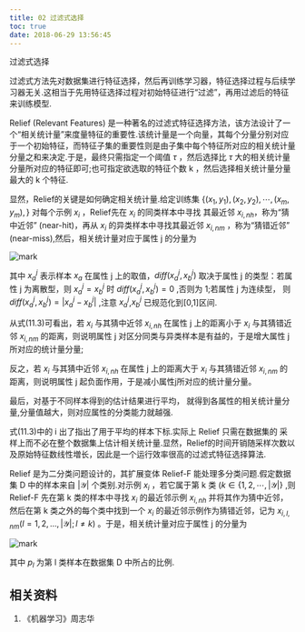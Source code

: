 ```yaml
---
title: 02 过滤式选择
toc: true
date: 2018-06-29 13:56:45
---
```



过滤式选择


过滤式方法先对数据集进行特征选择，然后再训练学习器，特征选择过程与后续学习器无关.这相当于先用特征选择过程对初始特征进行“过滤”，再用过滤后的特征来训练模型.

Relief (Relevant Features) 是一种著名的过滤式特征选择方法，该方法设计了一个“相关统计量”来度量特征的重要性.该统计量是一个向量，其每个分量分别对应于一个初始特征，而特征子集的重要性则是由子集中每个特征所对应的相关统计量分量之和来决定.于是，最终只需指定一个阈值 $\tau$ ，然后选择比 $\tau$  大的相关统计量分量所对应的特征即可;也可指定欲选取的特征个数 k ，然后选择相关统计量分量最大的 k 个特征.

显然，Relief的关键是如何确定相关统计量.给定训练集 $\{(x_1,y_1),(x_2,y_2),\cdots ,(x_m,y_m),\}$ 对每个示例 $x_i$ ，Relief先在 $x_i$ 的同类样本中寻找 其最近邻 $x_{i,nh}$，称为“猜中近邻” (near-hit)，再从 $x_i$ 的异类样本中寻找其最近邻 $x_{i,nm}$ ，称为“猜错近邻” (near-miss),然后，相关统计量对应于属性 j 的分量为

![mark](http://pacdb2bfr.bkt.clouddn.com/blog/image/180629/DlAiaf1iJ2.png?imageslim)


其中 $x_a^j$ 表示样本 $x_a$ 在属性 j 上的取值，$diff(x_a^j,x_b^j)$  取决于属性 j 的类型：若属性 j 为离散型，则 $x_a^j=x_b^j$ 时 $diff(x_a^j,x_b^j)=0$ ,否则为 1;若属性 j 为连续型， 则 $diff(x_a^j,x_b^j)=|x_a^j-x_b^j|$ ,注意 $x_a^j$,$x_b^j$ 已规范化到[0,1]区间.

从式(11.3)可看出，若 $x_i$ 与其猜中近邻 $x_{i,nh}$ 在属性 j 上的距离小于  $x_i$ 与其猜错近邻 $x_{i,nm}$ 的距离，则说明属性 j 对区分同类与异类样本是有益的，于是增大属性 j 所对应的统计量分量;

反之，若 $x_i$ 与其猜中近邻 $x_{i,nh}$ 在属性 j 上的距离大于 $x_i$ 与其猜错近邻 $x_{i,nm}$ 的距离，则说明属性 j 起负面作用，于是减小属性j所对应的统计量分量。

最后，对基于不同样本得到的估计结果进行平均， 就得到各属性的相关统计量分量,分量值越大，则对应属性的分类能力就越强.

式(11.3)中的 i 出了指出了用于平均的样本下标.实际上 Relief 只需在数据集的 采样上而不必在整个数据集上估计相关统计量.显然，Relief的时间开销随采样次数以及原始特征数线性増长，因此是一个运行效率很高的过滤式特征选择算法.

Relief 是为二分类问题设计的，其扩展变体 Relief-F 能处理多分类问题.假定数据集 D 中的样本来自 $|\mathcal{Y}|$ 个类别.对示例 $x_i$ ，若它属于第 k 类 $(k\in \{1,2,\cdots ,|\mathcal{Y}|\}$ ,则 Relief-F 先在第 k 类的样本中寻找 $x_i$ 的最近邻示例 $x_{i,nh}$ 并将其作为猜中近邻，然后在第 k 类之外的每个类中找到一个 $x_i$ 的最近邻示例作为猜错近邻，记为 $x_{i,l,nm}(l=1,2,\ldots,|\mathcal{Y}|;l\neq k)$ 。于是，相关统计量对应于属性 j 的分量为

![mark](http://pacdb2bfr.bkt.clouddn.com/blog/image/180629/1lLgG3g9Kd.png?imageslim)

其中 $p_l$ 为第 l 类样本在数据集 D 中所占的比例.




## 相关资料
1. 《机器学习》周志华
